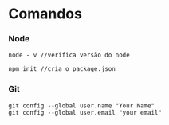 # Comandos

### Node

```
node - v //verifica versão do node

npm init //cria o package.json
```

### Git
```
git config --global user.name "Your Name"
git config --global user.email "your email"
```